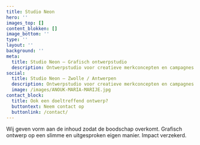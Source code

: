 ```yaml
---
title: Studio Neon
hero: ''
images_top: []
content_blokken: []
image_bottom: ''
type: ''
layout: ''
background: ''
meta:
  title: Studio Neon — Grafisch ontwerpstudio
  description: Ontwerpstudio voor creatieve merkconcepten en campagnes
social:
  title: Studio Neon — Zwolle / Antwerpen
  description: Ontwerpstudio voor creatieve merkconcepten en campagnes
  image: /images/ANOUK-MARIA-MARIJE.jpg
contact_block:
  title: Ook een doeltreffend ontwerp?
  buttontext: Neem contact op
  buttonlink: /contact/
---
```


Wij geven vorm aan de inhoud zodat de boodschap overkomt. Grafisch ontwerp op een slimme en uitgesproken eigen manier. Impact verzekerd.
